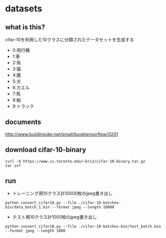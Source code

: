 # datasets

## what is this?

cifar-10を利用した10クラスに分類されたデータセットを生成する

- 0:飛行機
- 1:車
- 2:鳥
- 3:猫
- 4:鹿
- 5:犬
- 6:カエル
- 7:馬
- 8:船
- 9:トラック

## documents

http://www.buildinsider.net/small/booktensorflow/0201

## download cifar-10-binary

```
curl -O https://www.cs.toronto.edu/~kriz/cifar-10-binary.tar.gz
tar zxf
```

## run

- トレーニング用10クラス計10000枚のjpeg書き出し
```
python convert_cifar10.py --file ./cifar-10-batches-bin/data_batch_1.bin --format jpeg --length 10000
```

- テスト用10クラス計1000枚のjpeg書き出し
```
python convert_cifar10.py --file ./cifar-10-batches-bin/test_batch.bin --format jpeg --length 1000
```
